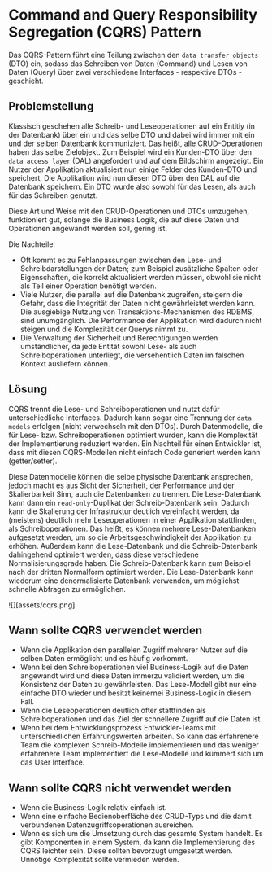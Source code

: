 # Command and Query Responsibility Segregation \(CQRS\) Pattern

Das CQRS-Pattern führt eine Teilung zwischen den `data transfer objects` (DTO) ein, sodass das Schreiben von Daten (Command) und Lesen von Daten (Query) über zwei verschiedene Interfaces -
respektive DTOs - geschieht.


## Problemstellung

Klassisch geschehen alle Schreib- und Leseoperationen auf ein Entitiy (in der Datenbank) über ein und das selbe DTO und dabei wird immer mit ein und der selben Datenbank kommuniziert.
Das heißt, alle CRUD-Operationen haben das selbe Zielobjekt. Zum Beispiel wird ein Kunden-DTO über den `data access layer` (DAL) angefordert und auf dem Bildschirm angezeigt. Ein Nutzer
der Applikation aktualisiert nun einige Felder des Kunden-DTO und speichert. Die Applikation wird nun diesen DTO über den DAL auf die Datenbank speichern. Ein DTO wurde also sowohl für das Lesen,
als auch für das Schreiben genutzt.

Diese Art und Weise mit den CRUD-Operationen und DTOs umzugehen, funktioniert gut, solange die Business Logik, die auf diese Daten und Operationen angewandt werden soll, gering ist.

Die Nachteile:
  - Oft kommt es zu Fehlanpassungen zwischen den Lese- und Schreibdarstellungen der Daten; zum Beispiel zusätzliche Spalten oder Eigenschaften, die korrekt aktualisiert werden müssen, obwohl sie nicht als Teil einer Operation benötigt werden.
  - Viele Nutzer, die parallel auf die Datenbank zugreifen, steigern die Gefahr, dass die Integrität der Daten nicht gewährleistet werden kann. Die ausgiebige Nutzung von Transaktions-Mechanismen des RDBMS, sind unumgänglich. Die Performance der Applikation wird dadurch nicht steigen und die Komplexität der Querys nimmt zu.
  - Die Verwaltung der Sicherheit und Berechtigungen werden umständlicher, da jede Entität sowohl Lese- als auch Schreiboperationen unterliegt, die versehentlich Daten im falschen Kontext ausliefern können.


## Lösung

CQRS trennt die Lese- und Schreiboperationen und nutzt dafür unterschiedliche Interfaces. Dadurch kann sogar eine Trennung der `data models` erfolgen (nicht verwechseln mit den DTOs).
Durch Datenmodelle, die für Lese- bzw. Schreiboperationen optimiert wurden, kann die Komplexität der Implementierung reduziert werden. Ein Nachteil für einen Entwickler ist, dass mit diesen CQRS-Modellen nicht einfach Code generiert werden kann (getter/setter).

Diese Datenmodelle können die selbe physische Datenbank ansprechen, jedoch macht es aus Sicht der Sicherheit, der Performance und der Skalierbarkeit Sinn, auch die Datenbanken zu trennen.
Die Lese-Datenbank kann dann ein `read-only`-Duplikat der Schreib-Datenbank sein. Dadurch kann die Skalierung der Infrastruktur deutlich vereinfacht werden, da (meistens) deutlich mehr Leseoperationen in einer Applikation stattfinden, als Schreiboperationen. Das heißt, es können mehrere Lese-Datenbanken aufgesetzt werden, um so die Arbeitsgeschwindigkeit der Applikation zu erhöhen.
Außerdem kann die Lese-Datenbank und die Schreib-Datenbank dahingehend optimiert werden, dass diese verschiedene Normalisierungsgrade haben. Die Schreib-Datenbank kann zum Beispiel nach der dritten Normalform optimiert werden. Die Lese-Datenbank kann wiederum eine denormalisierte Datenbank verwenden, um möglichst schnelle Abfragen zu ermöglichen.

![][assets/cqrs.png]


## Wann sollte CQRS verwendet werden
  - Wenn die Applikation den parallelen Zugriff mehrerer Nutzer auf die selben Daten ermöglicht und es häufig vorkommt.
  - Wenn bei den Schreiboperationen viel Business-Logik auf die Daten angewandt wird und diese Daten immerzu validiert werden, um die Konsistenz der Daten zu gewährleisten. Das Lese-Modell gibt nur eine einfache DTO wieder und besitzt keinernei Business-Logik in diesem Fall.
  - Wenn die Leseoperationen deutlich öfter stattfinden als Schreiboperationen und das Ziel der schnellere Zugriff auf die Daten ist.
  - Wenn bei dem Entwicklungsprozess Entwickler-Teams mit unterschiedlichen Erfahrungswerten arbeiten. So kann das erfahrenere Team die komplexen Schreib-Modelle implementieren und das weniger erfahrenere Team implementiert die Lese-Modelle und kümmert sich um das User Interface.


## Wann sollte CQRS nicht verwendet werden
  - Wenn die Business-Logik relativ einfach ist.
  - Wenn eine einfache Bedienoberfläche des CRUD-Typs und die damit verbundenen Datenzugriffsoperationen ausreichen.
  - Wenn es sich um die Umsetzung durch das gesamte System handelt. Es gibt Komponenten in einem System, da kann die Implementierung des CQRS leichter sein. Diese sollten bevorzugt umgesetzt werden. Unnötige Komplexität sollte vermieden werden.
